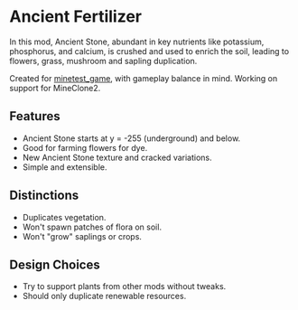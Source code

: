 # Ancient Fertilizer
In this mod, Ancient Stone, abundant in key nutrients like potassium, phosphorus, and calcium, is crushed and used to enrich the soil, leading to flowers, grass, mushroom and sapling duplication.

Created for [minetest_game](https://content.minetest.net/packages/Minetest/minetest_game/), with gameplay balance in mind. Working on support for MineClone2.

## Features
- Ancient Stone starts at y = -255 (underground) and below.
- Good for farming flowers for dye.
- New Ancient Stone texture and cracked variations.
- Simple and extensible.

## Distinctions
- Duplicates vegetation.
- Won't spawn patches of flora on soil.
- Won't "grow" saplings or crops.

## Design Choices
- Try to support plants from other mods without tweaks.
- Should only duplicate renewable resources.
